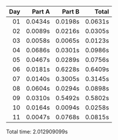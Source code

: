 | Day |  Part A |  Part B |   Total |
|---:|--------:|--------:|--------:|
| 01 | 0.0434s | 0.0198s | 0.0631s |
| 02 | 0.0089s | 0.0216s | 0.0305s |
| 03 | 0.0058s | 0.0065s | 0.0123s |
| 04 | 0.0686s | 0.0301s | 0.0986s |
| 05 | 0.0467s | 0.0289s | 0.0756s |
| 06 | 0.0181s | 0.6228s | 0.6409s |
| 07 | 0.0140s | 0.3005s | 0.3145s |
| 08 | 0.0604s | 0.0294s | 0.0898s |
| 09 | 0.0310s | 0.5492s | 0.5802s |
| 10 | 0.0164s | 0.0094s | 0.0258s |
| 11 | 0.0047s | 0.0768s | 0.0815s |


Total time: 2.012909099s
